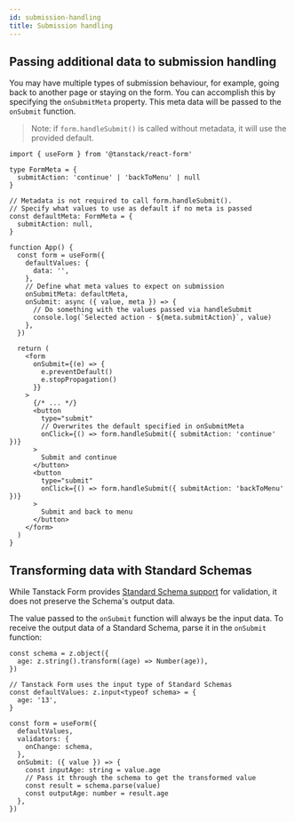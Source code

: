 ```yaml
---
id: submission-handling
title: Submission handling
---
```


## Passing additional data to submission handling

You may have multiple types of submission behaviour, for example, going back to another page or staying on the form.
You can accomplish this by specifying the `onSubmitMeta` property. This meta data will be passed to the `onSubmit` function.

> Note: if `form.handleSubmit()` is called without metadata, it will use the provided default.

```tsx
import { useForm } from '@tanstack/react-form'

type FormMeta = {
  submitAction: 'continue' | 'backToMenu' | null
}

// Metadata is not required to call form.handleSubmit().
// Specify what values to use as default if no meta is passed
const defaultMeta: FormMeta = {
  submitAction: null,
}

function App() {
  const form = useForm({
    defaultValues: {
      data: '',
    },
    // Define what meta values to expect on submission
    onSubmitMeta: defaultMeta,
    onSubmit: async ({ value, meta }) => {
      // Do something with the values passed via handleSubmit
      console.log(`Selected action - ${meta.submitAction}`, value)
    },
  })

  return (
    <form
      onSubmit={(e) => {
        e.preventDefault()
        e.stopPropagation()
      }}
    >
      {/* ... */}
      <button
        type="submit"
        // Overwrites the default specified in onSubmitMeta
        onClick={() => form.handleSubmit({ submitAction: 'continue' })}
      >
        Submit and continue
      </button>
      <button
        type="submit"
        onClick={() => form.handleSubmit({ submitAction: 'backToMenu' })}
      >
        Submit and back to menu
      </button>
    </form>
  )
}
```

## Transforming data with Standard Schemas

While Tanstack Form provides [Standard Schema support](./validation.md) for validation, it does not preserve the Schema's output data.

The value passed to the `onSubmit` function will always be the input data. To receive the output data of a Standard Schema, parse it in the `onSubmit` function:

```tsx
const schema = z.object({
  age: z.string().transform((age) => Number(age)),
})

// Tanstack Form uses the input type of Standard Schemas
const defaultValues: z.input<typeof schema> = {
  age: '13',
}

const form = useForm({
  defaultValues,
  validators: {
    onChange: schema,
  },
  onSubmit: ({ value }) => {
    const inputAge: string = value.age
    // Pass it through the schema to get the transformed value
    const result = schema.parse(value)
    const outputAge: number = result.age
  },
})
```
